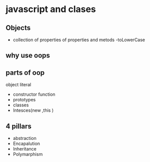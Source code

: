 # javascript and clases

## Objects 
- collection of properties of properties and metods
-toLowerCase

## why use oops



## parts of oop
object literal

- constructor function 
- prototypes 
- classes
- Intesces(new ,this )


## 4 pillars

- abstraction 
- Encapalution
- Inheritance
- Polymarphism


